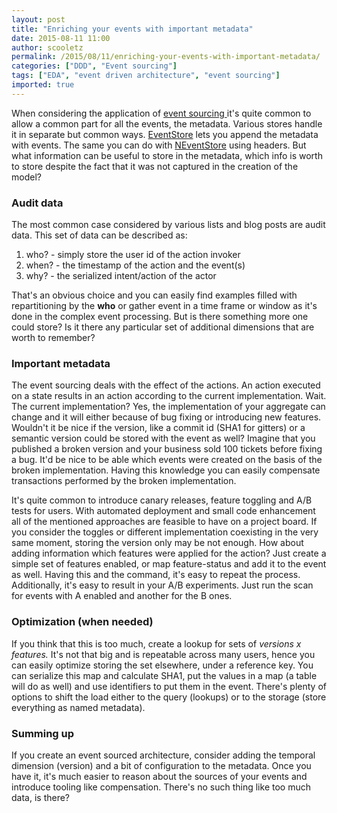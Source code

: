```yaml
---
layout: post
title: "Enriching your events with important metadata"
date: 2015-08-11 11:00
author: scooletz
permalink: /2015/08/11/enriching-your-events-with-important-metadata/
categories: ["DDD", "Event sourcing"]
tags: ["EDA", "event driven architecture", "event sourcing"]
imported: true
---
```


When considering the application of [event sourcing ](https://msdn.microsoft.com/en-us/library/jj591559.aspx)it's quite common to allow a common part for all the events, the metadata. Various stores handle it in separate but common ways. [EventStore](https://geteventstore.com/) lets you append the metadata with events. The same you can do with [NEventStore](https://github.com/NEventStore) using headers. But what information can be useful to store in the metadata, which info is worth to store despite the fact that it was not captured in the creation of the model?

### Audit data

The most common case considered by various lists and blog posts are audit data. This set of data can be described as:

1. who? - simply store the user id of the action invoker
1. when? - the timestamp of the action and the event(s)
1. why? - the serialized intent/action of the actor

That's an obvious choice and you can easily find examples filled with repartitioning by the **who** or gather event in a time frame or window as it's done in the complex event processing. But is there something more one could store? Is it there any particular set of additional dimensions that are worth to remember?

### Important metadata

The event sourcing deals with the effect of the actions. An action executed on a state results in an action according to the current implementation. Wait. The current implementation? Yes, the implementation of your aggregate can change and it will either because of bug fixing or introducing new features. Wouldn't it be nice if the version, like a commit id (SHA1 for gitters) or a semantic version could be stored with the event as well? Imagine that you published a broken version and your business sold 100 tickets before fixing a bug. It'd be nice to be able which events were created on the basis of the broken implementation. Having this knowledge you can easily compensate transactions performed by the broken implementation.

It's quite common to introduce canary releases, feature toggling and A/B tests for users. With automated deployment and small code enhancement all of the mentioned approaches are feasible to have on a project board. If you consider the toggles or different implementation coexisting in the very same moment, storing the version only may be not enough. How about adding information which features were applied for the action? Just create a simple set of features enabled, or map feature-status and add it to the event as well. Having this and the command, it's easy to repeat the process. Additionally, it's easy to result in your A/B experiments. Just run the scan for events with A enabled and another for the B ones.

### Optimization (when needed)

If you think that this is too much, create a lookup for sets of *versions x features.* It's not that big and is repeatable across many users, hence you can easily optimize storing the set elsewhere, under a reference key. You can serialize this map and calculate SHA1, put the values in a map (a table will do as well) and use identifiers to put them in the event. There's plenty of options to shift the load either to the query (lookups) or to the storage (store everything as named metadata).

### Summing up

If you create an event sourced architecture, consider adding the temporal dimension (version) and a bit of configuration to the metadata. Once you have it, it's much easier to reason about the sources of your events and introduce tooling like compensation. There's no such thing like too much data, is there?
